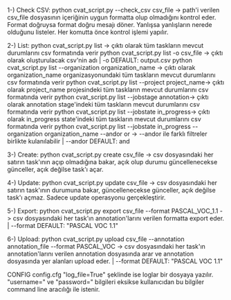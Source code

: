 1-) Check CSV:
python cvat_script.py --check_csv csv_file -> path'i verilen csv_file dosyasının içeriğinin uygun formatta olup olmadığını kontrol eder. Format doğruysa format doğru mesajı döner. Yanlışsa yanlışların nerede olduğunu listeler. Her komutta önce kontrol işlemi yapılır.

2-) List:
python cvat_script.py list -> çıktı olarak tüm taskların mevcut durumlarını csv formatında verir
python cvat_script.py list -o csv_file -> çıktı olarak oluşturulacak csv'nin adı	| -o DEFAULT: output.csv
python cvat_script.py list --organization organization_name -> çıktı olarak organization_name organizasyonundaki tüm taskların mevcut durumlarını csv formatında verir
python cvat_script.py list --project project_name-> çıktı olarak project_name projesindeki tüm taskların mevcut durumlarını  csv formatında verir
python cvat_script.py list --jobstage annotation-> çıktı olarak annotation stage'indeki tüm taskların mevcut durumlarını csv formatında verir
python cvat_script.py list --jobstate in_progress-> çıktı olarak in_progress state'indeki tüm taskların mevcut durumlarını csv formatında verir
python cvat_script.py list --jobstate in_progress --organization organization_name --andor or -> --andor ile farklı filtreler birlikte kulanılabilir	| --andor DEFAULT: and

3-) Create:
python cvat_script.py create  csv_file -> csv dosyasındaki her satırın task'ının açıp olmadığına bakar, açık olup durumu güncellenecekse günceller, açık değilse task'ı açar.

4-) Update:
python cvat_script.py update  csv_file -> csv dosyasındaki her satırın task'ının durumuna bakar, güncellenecekse günceller, açık değilse task'ı açmaz. Sadece update operasyonu gerçekleştirir.

5-) Export:
python cvat_script.py export  csv_file --format PASCAL_VOC_1.1 -> csv dosyasındaki her task'ın annotation'larını verilen formatta export eder.	| --format DEFAULT: "PASCAL VOC 1.1"

6-) Upload:
python cvat_script.py upload  csv_file --annotation annotation_file --format PASCAL_VOC -> csv dosyasındaki her task'ın annotation'larını verilen annotation dosyasında arar ve annotation dosyasında yer alanları upload eder. 	| --format DEFAULT: "PASCAL VOC 1.1" 


CONFIG
config.cfg
"log_file=True" şeklinde ise loglar bir dosyaya yazılır.
"username=" ve "password=" bilgileri eksikse kullanıcıdan bu bilgiler command line aracılığı ile istenir.
